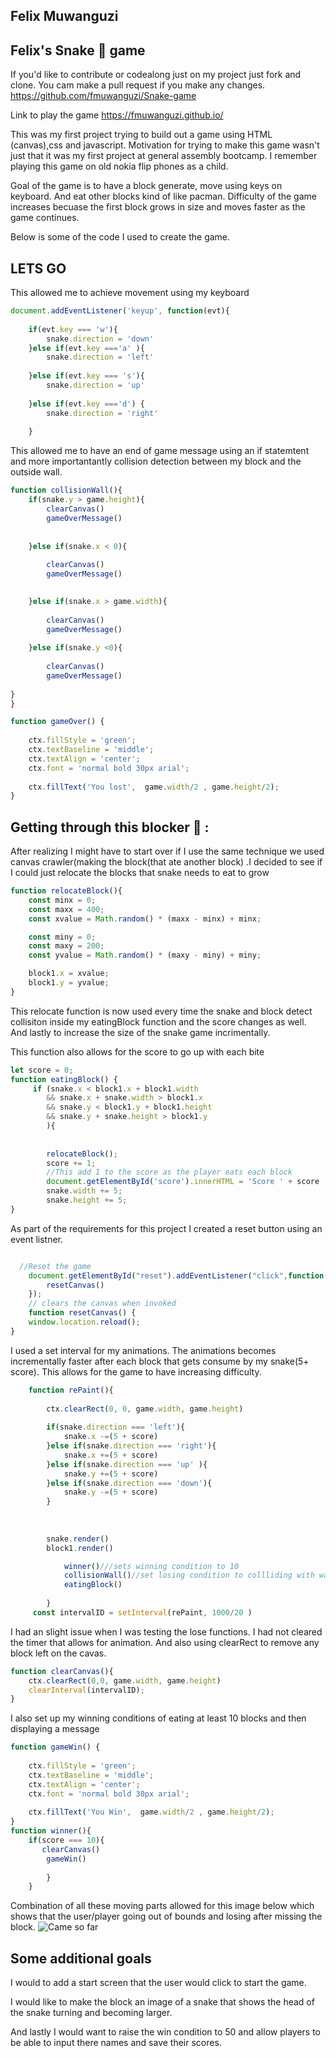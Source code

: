 ## Felix Muwanguzi

## Felix's Snake 🐍 game

If you'd like to contribute or codealong just  on my project just fork and clone. You cam make a pull request if you make any changes. https://github.com/fmuwanguzi/Snake-game

Link to play the game https://fmuwanguzi.github.io/

This was my first project trying to build out a game using HTML (canvas),css  and javascript. Motivation for trying to make this game wasn't just that it was my first project at general assembly bootcamp. I remember playing this  game on old nokia flip phones as a child. 

Goal of the game is to have a block generate, move using keys on keyboard. And eat other blocks kind of like pacman. Difficulty of the game increases becuase the first block grows in size and moves faster as the game continues.

Below is some of the code I used to create the game.

## LETS GO

This allowed me to achieve movement using my keyboard

```javascript
document.addEventListener('keyup', function(evt){
    
    if(evt.key === 'w'){
        snake.direction = 'down' 
    }else if(evt.key ==='a' ){
        snake.direction = 'left'
    
    }else if(evt.key === 's'){
        snake.direction = 'up'
    
    }else if(evt.key ==='d') {
        snake.direction = 'right'
        
    }
```

This allowed me to have an end of game message using an if statemtent and more importantantly collision detection between my block and the outside wall.

```javascript
function collisionWall(){
    if(snake.y > game.height){
        clearCanvas()
        gameOverMessage()
    
        
    }else if(snake.x < 0){
        
        clearCanvas()
        gameOverMessage()

        
    }else if(snake.x > game.width){
        
        clearCanvas()
        gameOverMessage()
        
    }else if(snake.y <0){
        
        clearCanvas()
        gameOverMessage()
        
}
}

function gameOver() {
    
    ctx.fillStyle = 'green';
    ctx.textBaseline = 'middle'; 
    ctx.textAlign = 'center'; 
    ctx.font = 'normal bold 30px arial';
    
    ctx.fillText('You lost',  game.width/2 , game.height/2);
}

```

## Getting through this blocker 🙌  :

After realizing I might have to start over if I use the same technique we used canvas crawler(making the block(that ate another block) .I decided to see if I could just relocate the blocks that snake needs to eat to grow

```javascript
function relocateBlock(){
    const minx = 0;
    const maxx = 400;
    const xvalue = Math.random() * (maxx - minx) + minx;

    const miny = 0;
    const maxy = 200;
    const yvalue = Math.random() * (maxy - miny) + miny;

    block1.x = xvalue;
    block1.y = yvalue;
}
```
This relocate function is now used every time the snake and block detect collisiton inside my eatingBlock function and the score changes as well.
And lastly to increase the size of the snake game incrimentally. 

This function also allows for the score to go up with each bite
```javascript
let score = 0;
function eatingBlock() {
     if (snake.x < block1.x + block1.width 
        && snake.x + snake.width > block1.x
        && snake.y < block1.y + block1.height
        && snake.y + snake.height > block1.y
        ){
           
            
        relocateBlock();
        score += 1;
        //This add 1 to the score as the player eats each block
        document.getElementById('score').innerHTML = 'Score ' + score
        snake.width += 5;
        snake.height += 5;
}
```

As part of the requirements for this project I created a reset button using an event listner.

```javascript

  //Reset the game
    document.getElementById("reset").addEventListener("click",function(){
        resetCanvas()
    });
    // clears the canvas when invoked
    function resetCanvas() {
    window.location.reload();
}
```
I used a set interval for my animations. The animations becomes incrementally faster after each block that gets consume by my snake(5+ score). This allows for the game to have increasing difficulty.

```javascript
    function rePaint(){
        
        ctx.clearRect(0, 0, game.width, game.height)
        
        if(snake.direction === 'left'){
            snake.x -=(5 + score)
        }else if(snake.direction === 'right'){
            snake.x +=(5 + score)
        }else if(snake.direction === 'up' ){
            snake.y +=(5 + score)
        }else if(snake.direction === 'down'){
            snake.y -=(5 + score)
        }
        
        
        
        snake.render()
        block1.render()

            winner()///sets winning condition to 10
            collisionWall()//set losing condition to collliding with wall
            eatingBlock()
           
        }
     const intervalID = setInterval(rePaint, 1000/20 ) 

```

I had an slight issue when I was testing the lose functions. I had not cleared the timer that allows for animation. And also using clearRect to remove any block left on the cavas.

```javascript
function clearCanvas(){
    ctx.clearRect(0,0, game.width, game.height)
    clearInterval(intervalID);
}
```

I also set up my winning conditions of eating at least 10 blocks and then displaying a message

```javascript
function gameWin() {
    
    ctx.fillStyle = 'green';
    ctx.textBaseline = 'middle'; 
    ctx.textAlign = 'center'; 
    ctx.font = 'normal bold 30px arial';
    
    ctx.fillText('You Win',  game.width/2 , game.height/2);
}
function winner(){
    if(score === 10){
       clearCanvas()
        gameWin()
                
        }
    }
```

Combination of all these moving parts allowed for this image below which shows that the user/player going out of bounds and losing after missing the block.
![Came so far](image.png) 


## Some additional goals

I would to add a start screen that the user would click to start the game.

I would like to make the block an image of a snake that shows the head of the snake turning and becoming larger.

And lastly I would want to raise the win condition to 50 and allow players to be able to input there names and save their scores.

